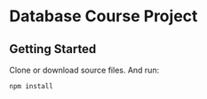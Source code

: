 # Database Course Project

## Getting Started

Clone or download source files. And run:
```
npm install
```
